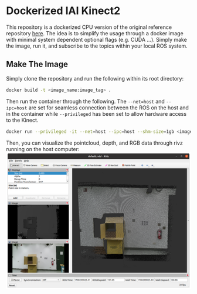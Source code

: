 # Dockerized IAI Kinect2
This repository is a dockerized CPU version of the original reference repository [here](https://github.com/code-iai/iai_kinect2). The idea is to simplify the usage through a docker image with minimal system dependent optional flags (e.g. CUDA ...). Simply make the image, run it, and subscribe to the topics within your local ROS system. 

## Make The Image
Simply clone the repository and run the following within its root directory:

```bash
docker build -t <image_name:image_tag> .  
``` 
Then run the container through the following. The `--net=host` and `--ipc=host` are set for seamless connection between the ROS on the host and in the container while `--privileged` has been set to allow hardware access to the Kinect. 

```bash
docker run --privileged -it --net=host --ipc=host --shm-size=1gb <image_name:image_tag> 
```
Then, you can visualize the pointcloud, depth, and RGB data through rivz running on the host computer:
![](rviz.png)
